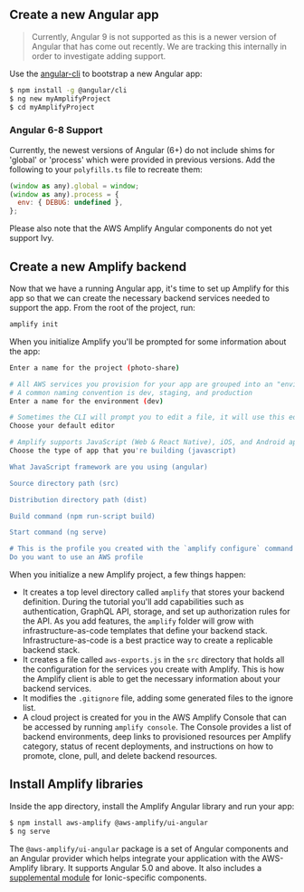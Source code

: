 ## Create a new Angular app

> Currently, Angular 9 is not supported as this is a newer version of Angular that has come out recently. We are tracking this internally in order to investigate adding support.

Use the [angular-cli](https://github.com/angular/angular-cli) to bootstrap a new Angular app:

```bash
$ npm install -g @angular/cli
$ ng new myAmplifyProject
$ cd myAmplifyProject
```
### Angular 6-8 Support

Currently, the newest versions of Angular (6+) do not include shims for 'global' or 'process' which were provided in previous versions. Add the following to your `polyfills.ts` file to recreate them: 

```javascript
(window as any).global = window;
(window as any).process = {
  env: { DEBUG: undefined },
};
``` 

Please also note that the AWS Amplify Angular components do not yet support Ivy.

## Create a new Amplify backend

Now that we have a running Angular app, it's time to set up Amplify for this app so that we can create the necessary backend services needed to support the app. From the root of the project, run:

```bash
amplify init
```

When you initialize Amplify you'll be prompted for some information about the app:

```bash
Enter a name for the project (photo-share)

# All AWS services you provision for your app are grouped into an "environment"
# A common naming convention is dev, staging, and production
Enter a name for the environment (dev)

# Sometimes the CLI will prompt you to edit a file, it will use this editor to open those files.
Choose your default editor

# Amplify supports JavaScript (Web & React Native), iOS, and Android apps
Choose the type of app that you're building (javascript)

What JavaScript framework are you using (angular)

Source directory path (src)

Distribution directory path (dist)

Build command (npm run-script build)

Start command (ng serve)

# This is the profile you created with the `amplify configure` command in the introduction step.
Do you want to use an AWS profile
```

When you initialize a new Amplify project, a few things happen:

- It creates a top level directory called `amplify` that stores your backend definition. During the tutorial you'll add capabilities such as authentication, GraphQL API, storage, and set up authorization rules for the API. As you add features, the `amplify` folder will grow with infrastructure-as-code templates that define your backend stack. Infrastructure-as-code is a best practice way to create a replicable backend stack.
- It creates a file called `aws-exports.js` in the `src` directory that holds all the configuration for the services you create with Amplify. This is how the Amplify client is able to get the necessary information about your backend services.
- It modifies the `.gitignore` file, adding some generated files to the ignore list.
- A cloud project is created for you in the AWS Amplify Console that can be accessed by running `amplify console`. The Console provides a list of backend environments, deep links to provisioned resources per Amplify category, status of recent deployments, and instructions on how to promote, clone, pull, and delete backend resources.

## Install Amplify libraries

Inside the app directory, install the Amplify Angular library and run your app:

```bash
$ npm install aws-amplify @aws-amplify/ui-angular
$ ng serve
```
The `@aws-amplify/ui-angular` package is a set of Angular components and an Angular provider which helps integrate your application with the AWS-Amplify library.  It supports Angular 5.0 and above.  It also includes a [supplemental module](#ionic-4-components) for Ionic-specific components.